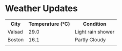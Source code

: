 # Weather Updates

<!-- WEATHER-UPDATE-START -->
<table><tr><th>City</th><th>Temperature (°C)</th><th>Condition</th></tr><tr><td>Valsad</td><td>29.0</td><td>Light rain shower</td></tr><tr><td>Boston</td><td>16.1</td><td>Partly Cloudy</td></tr><tr><td></td><td></td><td></td></tr></table>
<!-- WEATHER-UPDATE-END -->
